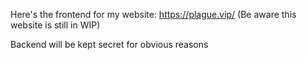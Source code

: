 Here's the frontend for my website: https://plague.vip/ (Be aware this website is still in WIP)

Backend will be kept secret for obvious reasons
